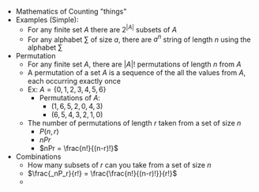- Mathematics of Counting "things"
- Examples (Simple):
	- For any finite set $A$ there are $2^{|A|}$ subsets of $A$
	- For any alphabet $\sum$ of size $a$, there are $a^n$ string of length $n$ using the alphabet $\sum$
- Permutation
	- For any finite set $A$, there are $|A|!$ permutations of length $n$ from $A$
	- A permutation of a set $A$ is a sequence of the all the values from $A$, each occurring exactly once
	- Ex: $A=\{0,1,2,3,4,5,6\}$
		- Permutations of $A$:
			- $(1,6,5,2,0,4,3)$
			- $(6,5,4,3,2,1,0)$
	- The number of permutations of length $r$ taken from a set of size $n$
		- $P(n,r)$
		- $nPr$
		- $nPr = \frac{n!}{(n-r)!}$
- Combinations
	- How many subsets of $r$ can you take from a set of size $n$
	- $\frac{_nP_r}{r!} = \frac{\frac{n!}{(n-r)!}}{r!}$
	- 